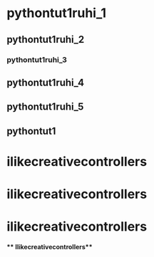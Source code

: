 # pythontut1ruhi_1
## pythontut1ruhi_2
### pythontut1ruhi_3
## pythontut1ruhi_4
## pythontut1ruhi_5
## pythontut1
# ilikecreativecontrollers
# ilikecreativecontrollers
# ilikecreativecontrollers
#### ** Ilikecreativecontrollers**
